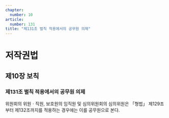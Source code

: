 ```yaml
---
chapter:
  number: 10
article:
  number: 131
title: "제131조 벌칙 적용에서의 공무원 의제"
---
```

# 저작권법

## 제10장 보칙

### 제131조 벌칙 적용에서의 공무원 의제

위원회의 위원ㆍ직원, 보호원의 임직원 및 심의위원회의 심의위원은 「형법」 제129조부터 제132조까지를 적용하는 경우에는 이를 공무원으로 본다.
